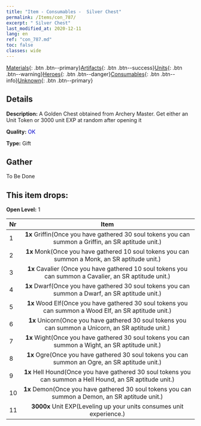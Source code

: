 ```yaml
---
title: "Item - Consumables -  Silver Chest"
permalink: /Items/con_787/
excerpt: " Silver Chest"
last_modified_at: 2020-12-11
lang: en
ref: "con_787.md"
toc: false
classes: wide
---
```

 [Materials](/Items/){: .btn .btn--primary}[Artifacts](/Items/Artifacts/){: .btn .btn--success}[Units](/Items/Units/){: .btn .btn--warning}[Heroes](/Items/Heroes/){: .btn .btn--danger}[Consumables](/Items/Consumables/){: .btn .btn--info}[Unknown](/Items/Unknown/){: .btn .btn--primary}

## Details
 **Description:** A Golden Chest obtained from Archery Master. Get either an Unit Token or 3000 unit EXP at random after opening it

 **Quality:** <span style="color: #0000CD">OK</span>

 **Type:** Gift

## Gather

  To Be Done

## This item drops:

 **Open Level:** 1

  | Nr |      Item    |
  |:---|:------------:|
  | 1 |  **1x** Griffin(Once you have gathered 30 soul tokens you can summon a Griffin, an SR aptitude unit.) | 
  | 2 |  **1x** Monk(Once you have gathered 10 soul tokens you can summon a Monk, an SR aptitude unit.) | 
  | 3 |  **1x** Cavalier (Once you have gathered 10 soul tokens you can summon a Cavalier, an SR aptitude unit.) | 
  | 4 |  **1x** Dwarf(Once you have gathered 30 soul tokens you can summon a Dwarf, an SR aptitude unit.) | 
  | 5 |  **1x** Wood Elf(Once you have gathered 30 soul tokens you can summon a Wood Elf, an SR aptitude unit.) | 
  | 6 |  **1x** Unicorn(Once you have gathered 30 soul tokens you can summon a Unicorn, an SR aptitude unit.) | 
  | 7 |  **1x** Wight(Once you have gathered 30 soul tokens you can summon a Wight, an SR aptitude unit.) | 
  | 8 |  **1x** Ogre(Once you have gathered 30 soul tokens you can summon an Ogre, an SR aptitude unit.) | 
  | 9 |  **1x** Hell Hound(Once you have gathered 30 soul tokens you can summon a Hell Hound, an SR aptitude unit.) | 
  | 10 |  **1x** Demon(Once you have gathered 30 soul tokens you can summon a Demon, an SR aptitude unit.) | 
  | 11 |  **3000x** Unit EXP(Leveling up your units consumes unit experience.) | 
